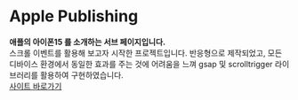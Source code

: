 # Apple  Publishing

**애플의 아이폰15 를 소개하는 서브 페이지입니다.** <br>
스크롤 이벤트를 활용해 보고자 시작한 프로젝트입니다.
반응형으로 제작되었고, 모든 디바이스 환경에서
동일한 효과를 주는 것에 어려움을 느껴
gsap 및 scrolltrigger 라이브러리를 활용하여 구현하였습니다. <br>
<a href='https://inyeob.com/apple/'>사이트 바로가기</a>
